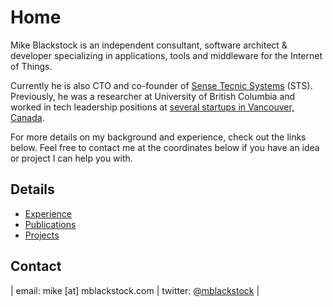 # Home

Mike Blackstock is an independent consultant, software architect & developer specializing in applications, tools and middleware for the Internet of Things.

Currently he is also CTO and co-founder of [Sense Tecnic Systems](http://www.sensetecnic.com) (STS).  Previously, he was a researcher at University of British Columbia and worked in tech leadership positions at [several startups in Vancouver, Canada](/experience).

For more details on my background and experience, check out the links below.  Feel free to contact me at the coordinates below if you have an idea or project I can help you with.

## Details

* [Experience](/experience)
* [Publications](/publications)
* [Projects](/projects)

## Contact

| email: mike [at] mblackstock.com | twitter: [@mblackstock](https://twitter.com/mblackstock) |
